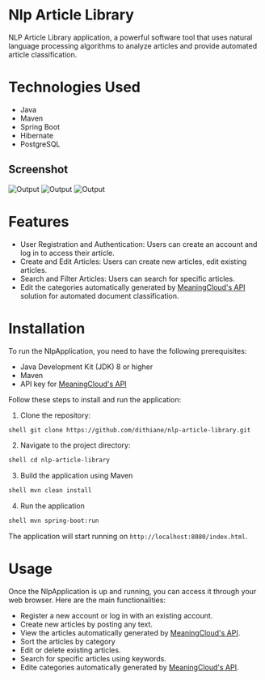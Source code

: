 # Nlp Article Library

NLP Article Library application, a powerful software tool that uses natural language processing algorithms to analyze articles and provide automated article classification.
# Technologies Used

* Java
* Maven
* Spring Boot
* Hibernate
* PostgreSQL

## Screenshot

![Output](https://github.com/dithiane/nlpApp/blob/main/src/main/resources/static/media/nlpLibrary1.png)
![Output](https://github.com/dithiane/nlpApp/blob/main/src/main/resources/static/media/nlpLibrary2.png)
![Output](https://github.com/dithiane/nlpApp/blob/main/src/main/resources/static/media/nlpLibrary3.png)

# Features

- User Registration and Authentication: Users can create an account and log in to access their article.
- Create and Edit Articles: Users can create new articles, edit existing articles.
- Search and Filter Articles: Users can search for specific articles.
- Edit the categories automatically generated by [MeaningCloud's API](https://www.meaningcloud.com/) solution for automated document classification.


# Installation

To run the NlpApplication, you need to have the following prerequisites:

- Java Development Kit (JDK) 8 or higher
- Maven
- API key for [MeaningCloud's API](https://www.meaningcloud.com/)

Follow these steps to install and run the application:
1. Clone the repository:
```bash
shell git clone https://github.com/dithiane/nlp-article-library.git
```
2. Navigate to the project directory:

```bash
shell cd nlp-article-library
```
3. Build the application using Maven
```bash
shell mvn clean install
```
4. Run the application
```bash
shell mvn spring-boot:run
```
The application will start running on `http://localhost:8080/index.html`.

# Usage

Once the NlpApplication is up and running, you can access it through your web browser. Here are the main functionalities:

- Register a new account or log in with an existing account.
- Create new articles by posting any text.
- View the articles automatically generated by [MeaningCloud's API](https://www.meaningcloud.com/).
- Sort the articles by category
- Edit or delete existing articles.
- Search for specific articles using keywords.
- Edite categories automatically generated by [MeaningCloud's API](https://www.meaningcloud.com/).